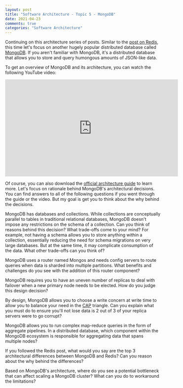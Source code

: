 ```yaml
---
layout: post
title: "Software Architecture - Topic 5 - MongoDB"
date: 2021-04-23
comments: true
categories: "Software Architecture"
---
```


Continuing on this architecture series of posts. Similar to the [post on Redis](/blog/2021/03/04/architecture-redis/), this time let's focus on another hugely popular distributed database
called [MongoDB](https://www.mongodb.com). If you aren't familiar with MongoDB, it's a distributed database that allows you to store and query humongous amounts of JSON-like data.

To get an overview of MongoDB and its architecture, you can watch the following YouTube video:

<iframe width="560" height="315" src="https://www.youtube.com/embed/oH-gQ4JdXQc" title="YouTube video player" frameborder="0" allow="accelerometer; autoplay; clipboard-write; encrypted-media; gyroscope; picture-in-picture" allowfullscreen></iframe>

Of course, you can also download the [official architecture guide](https://www.mongodb.com/collateral/mongodb-architecture-guide) to learn more.
Let's focus on rationale behind MongoDB's architectural decisions. You can find answers to all of the following questions
if you went through the guide or the video. But my goal is get you to think about the why behind the decisions.

MongoDB has databases and collections. While collections are conceptually parallel to tables in traditional relational databases, MongoDB doesn't impose
any restrictions on the schema of a collection. Can you think of reasons behind this decision? What trade-offs come to your mind? For example,
not having a schema allows you to store anything within a collection, essentially reducing the need for schema migrations on very large databases.
But at the same time, it may complicate consumption of the data. What other trade-offs can you think of?

MongoDB uses a router named Mongos and needs config servers to route queries when data is sharded into multiple partitions. What benefits and challenges do you see with the addition of this router component?

MongoDB requires you to have an uneven number of replicas to deal with failover when a new primary node needs to be elected. How do you judge this design decision?

By design, MongoDB allows you to choose a write concern at write time to allow you to balance your need in the [CAP](https://en.wikipedia.org/wiki/CAP_theorem) triangle. Can you explain what you must do
 to ensure you'll not lose data is 2 out of 3 of your replica servers were to go corrupt?

MongoDB allows you to run complex map-reduce queries in the form of aggregate pipelines. In a distributed database, which component within the MongoDB ecosystem
is responsible for aggregating data that spans multiple nodes?

If you followed the Redis post, what would you say are the top 3 architectural differences between MongoDB and Redis? Can you reason about the why behind the
differences?

Based on MongoDB's architecture, where do you see a potential bottleneck that can affect scaling a MongoDB cluster? What can you do to workaround the limitations?